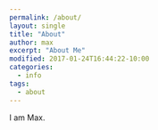 ```yaml
---
permalink: /about/
layout: single
title: "About"
author: max
excerpt: "About Me"
modified: 2017-01-24T16:44:22-10:00
categories:
  - info
tags:
  - about
---
```


I am Max. 
